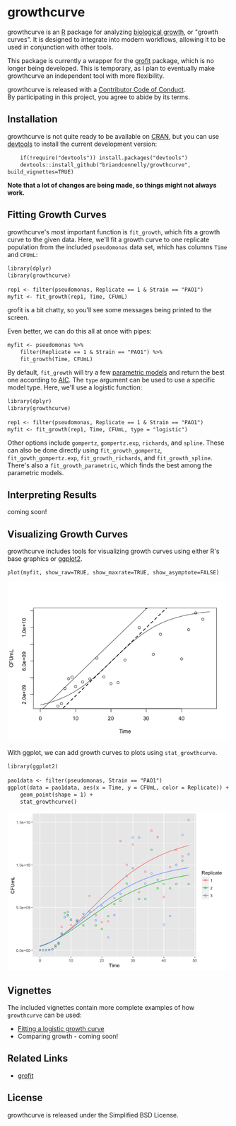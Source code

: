 growthcurve
===========

growthcurve is an [R](http://r-project.org) package for analyzing
[biological growth](https://en.wikipedia.org/wiki/Bacterial_growth), or
"growth curves". It is designed to integrate into modern workflows,
allowing it to be used in conjunction with other tools.

This package is currently a wrapper for the
[grofit](http://cran.r-project.org/web/packages/grofit/index.html)
package, which is no longer being developed. This is temporary, as I
plan to eventually make growthcurve an independent tool with more
flexibility.

growthcurve is released with a [Contributor Code of
Conduct](CONDUCT.md).  
By participating in this project, you agree to abide by its terms.

Installation
------------

growthcurve is not quite ready to be available on
[CRAN](http://cran.r-project.org), but you can use
[devtools](http://cran.r-project.org/web/packages/devtools/index.html)
to install the current development version:

        if(!require("devtools")) install.packages("devtools")
        devtools::install_github("briandconnelly/growthcurve", build_vignettes=TRUE)

**Note that a lot of changes are being made, so things might not always
work.**

Fitting Growth Curves
---------------------

growthcurve's most important function is `fit_growth`, which fits a
growth curve to the given data. Here, we'll fit a growth curve to one
replicate population from the included `pseudomonas` data set, which has
columns `Time` and `CFUmL`:

    library(dplyr)
    library(growthcurve)

    rep1 <- filter(pseudomonas, Replicate == 1 & Strain == "PAO1")
    myfit <- fit_growth(rep1, Time, CFUmL)

grofit is a bit chatty, so you'll see some messages being printed to the screen.

Even better, we can do this all at once with pipes:

    myfit <- pseudomonas %>%
        filter(Replicate == 1 & Strain == "PAO1") %>%
        fit_growth(Time, CFUmL)

By default, `fit_growth` will try a few [parametric
models](https://en.wikipedia.org/wiki/Parametric_model) and return the
best one according to
[AIC](https://en.wikipedia.org/wiki/Akaike_information_criterion). The
`type` argument can be used to use a specific model type. Here, we'll
use a logistic function:

    library(dplyr)
    library(growthcurve)

    rep1 <- filter(pseudomonas, Replicate == 1 & Strain == "PAO1")
    myfit <- fit_growth(rep1, Time, CFUmL, type = "logistic")

Other options include `gompertz`, `gompertz.exp`, `richards`, and
`spline`. These can also be done directly using `fit_growth_gompertz`,
`fit_gowth_gompertz.exp`, `fit_growth_richards`, and
`fit_growth_spline`. There's also a `fit_growth_parametric`, which finds
the best among the parametric models.

Interpreting Results
--------------------

coming soon!

Visualizing Growth Curves
-------------------------

growthcurve includes tools for visualizing growth curves using either
R's base graphics or
[ggplot2](https://cran.r-project.org/web/packages/ggplot2/index.html).

    plot(myfit, show_raw=TRUE, show_maxrate=TRUE, show_asymptote=FALSE)

![](figures/base_example-1.png)<!-- -->

With ggplot, we can add growth curves to plots using `stat_growthcurve`.

    library(ggplot2)

    pao1data <- filter(pseudomonas, Strain == "PAO1")
    ggplot(data = pao1data, aes(x = Time, y = CFUmL, color = Replicate)) +
        geom_point(shape = 1) +
        stat_growthcurve()

![](figures/ggplot-1.png)<!-- -->


Vignettes
---------

The included vignettes contain more complete examples of how
`growthcurve` can be used:

-   [Fitting a logistic growth curve](vignettes/logistic-growth.Rmd)
-   Comparing growth - coming soon!

Related Links
-------------

-   [grofit](http://cran.r-project.org/web/packages/grofit/index.html)

License
-------

growthcurve is released under the Simplified BSD License.
